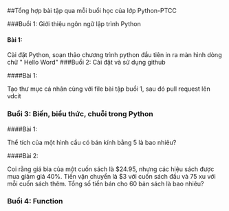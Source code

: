 ##Tổng hợp bài tập qua mỗi buổi học của lớp Python-PTCC

###Buổi 1: Giới thiệu ngôn ngữ lập trình Python
#### Bài 1:

Cài đặt Python, soạn thảo chương trình python đầu tiên in ra màn hình  dòng chữ " Hello Word"
###Buổi 2: Cài đặt và sử dụng github

####Bài 1:

Tạo thư mục cá nhân cùng với file bài tập buổi 1, sau đó pull request lên vdcit
### Buổi 3: Biến, biểu thức, chuỗi trong Python
####Bài 1:

Thể tích của một hình cầu có bán kính bằng 5 là bao nhiêu? 

####Bài 2:

Coi rằng giá bìa của một cuốn sách là $24.95, nhưng các hiệu sách được mua giảm giá 40%. Tiền vận chuyển là $3 với cuốn sách đầu và 75 xu với mỗi cuốn sách thêm. Tổng số tiền bán cho 60 bản sách là bao nhiêu?

### Buổi 4: Function
